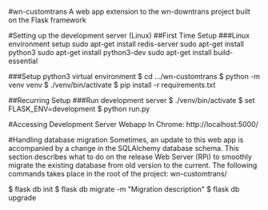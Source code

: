#wn-customtrans
A web app extension to the wn-downtrans project built on the Flask framework

#Setting up the development server (Linux)
##First Time Setup
###Linux environment setup
sudo apt-get install redis-server
sudo apt-get install python3
sudo apt-get install python3-dev
sudo apt-get install build-essential

###Setup python3 virtual environment
$ cd .../wn-customtrans
$ python -m venv venv
$ ./venv/bin/activate
$ pip install -r requirements.txt

##Recurring Setup
###Run development server
$ ./venv/bin/activate
$ set FLASK_ENV=development
$ python run.py

#Accessing Development Server Webapp
In Chrome: http://localhost:5000/

#Handling database migration
Sometimes, an update to this web app is accompanied by a change in the SQLAlchemy database schema. This section describes what to do on the release Web Server (RPi) to smoothly migrate the existing database from old version to the current. The following commands takes place in the root of the project: wn-customtrans/

$ flask db init
$ flask db migrate -m "Migration description"
$ flask db upgrade
